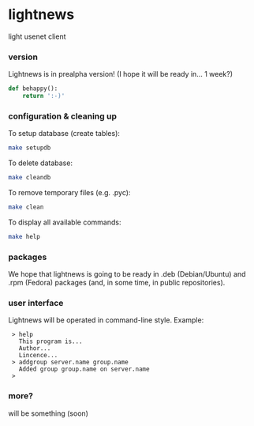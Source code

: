 lightnews
=========

light usenet client

### version

Lightnews is in prealpha version! (I hope it will be ready in... 1 week?)

```python
def behappy():
	return ':-)'
```

### configuration & cleaning up

To setup database (create tables):

```bash
make setupdb
```

To delete database:

```bash
make cleandb
```

To remove temporary files (e.g. .pyc): 

```bash
make clean
```

To display all available commands:

```bash
make help
```

### packages

We hope that lightnews is going to be ready in .deb (Debian/Ubuntu) and .rpm (Fedora) packages (and, in some time, in public repositories).

### user interface

Lightnews will be operated in command-line style. Example:

```
 > help
   This program is...
   Author...
   Lincence...
 > addgroup server.name group.name
   Added group group.name on server.name
 >
```

### more?

will be something (soon)

